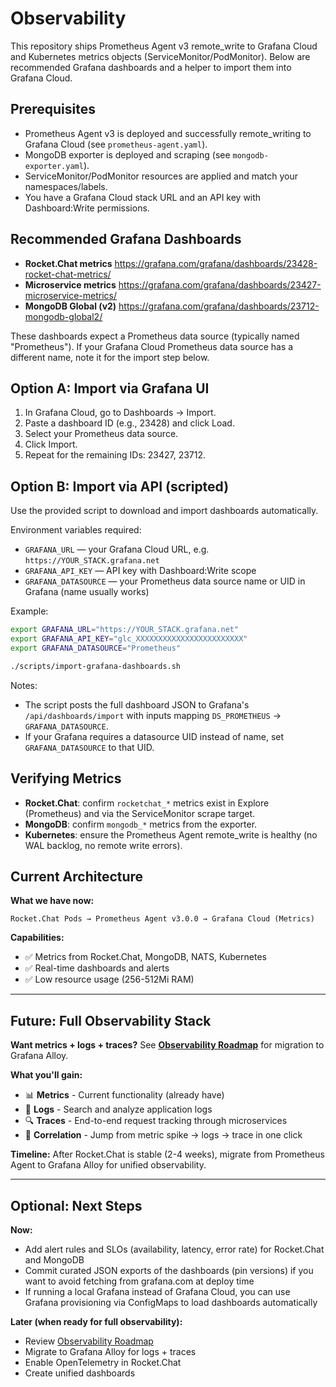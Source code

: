 # Observability

This repository ships Prometheus Agent v3 remote_write to Grafana Cloud and Kubernetes metrics objects (ServiceMonitor/PodMonitor). Below are recommended Grafana dashboards and a helper to import them into Grafana Cloud.

## Prerequisites

- Prometheus Agent v3 is deployed and successfully remote_writing to Grafana Cloud (see `prometheus-agent.yaml`).
- MongoDB exporter is deployed and scraping (see `mongodb-exporter.yaml`).
- ServiceMonitor/PodMonitor resources are applied and match your namespaces/labels.
- You have a Grafana Cloud stack URL and an API key with Dashboard:Write permissions.

## Recommended Grafana Dashboards

- **Rocket.Chat metrics**
  https://grafana.com/grafana/dashboards/23428-rocket-chat-metrics/
- **Microservice metrics**
  https://grafana.com/grafana/dashboards/23427-microservice-metrics/
- **MongoDB Global (v2)**
  https://grafana.com/grafana/dashboards/23712-mongodb-global2/

These dashboards expect a Prometheus data source (typically named "Prometheus"). If your Grafana Cloud Prometheus data source has a different name, note it for the import step below.

## Option A: Import via Grafana UI

1. In Grafana Cloud, go to Dashboards → Import.
2. Paste a dashboard ID (e.g., 23428) and click Load.
3. Select your Prometheus data source.
4. Click Import.
5. Repeat for the remaining IDs: 23427, 23712.

## Option B: Import via API (scripted)

Use the provided script to download and import dashboards automatically.

Environment variables required:
- `GRAFANA_URL` — your Grafana Cloud URL, e.g. `https://YOUR_STACK.grafana.net`
- `GRAFANA_API_KEY` — API key with Dashboard:Write scope
- `GRAFANA_DATASOURCE` — your Prometheus data source name or UID in Grafana (name usually works)

Example:
```bash
export GRAFANA_URL="https://YOUR_STACK.grafana.net"
export GRAFANA_API_KEY="glc_XXXXXXXXXXXXXXXXXXXXXXXX"
export GRAFANA_DATASOURCE="Prometheus"

./scripts/import-grafana-dashboards.sh
```

Notes:
- The script posts the full dashboard JSON to Grafana's `/api/dashboards/import` with inputs mapping `DS_PROMETHEUS` → `GRAFANA_DATASOURCE`.
- If your Grafana requires a datasource UID instead of name, set `GRAFANA_DATASOURCE` to that UID.

## Verifying Metrics

- **Rocket.Chat**: confirm `rocketchat_*` metrics exist in Explore (Prometheus) and via the ServiceMonitor scrape target.
- **MongoDB**: confirm `mongodb_*` metrics from the exporter.
- **Kubernetes**: ensure the Prometheus Agent remote_write is healthy (no WAL backlog, no remote write errors).

## Current Architecture

**What we have now:**
```
Rocket.Chat Pods → Prometheus Agent v3.0.0 → Grafana Cloud (Metrics)
```

**Capabilities:**
- ✅ Metrics from Rocket.Chat, MongoDB, NATS, Kubernetes
- ✅ Real-time dashboards and alerts
- ✅ Low resource usage (256-512Mi RAM)

---

## Future: Full Observability Stack

**Want metrics + logs + traces?** See **[Observability Roadmap](observability-roadmap.md)** for migration to Grafana Alloy.

**What you'll gain:**
- 📊 **Metrics** - Current functionality (already have)
- 📝 **Logs** - Search and analyze application logs
- 🔍 **Traces** - End-to-end request tracking through microservices
- 🔗 **Correlation** - Jump from metric spike → logs → trace in one click

**Timeline:** After Rocket.Chat is stable (2-4 weeks), migrate from Prometheus Agent to Grafana Alloy for unified observability.

---

## Optional: Next Steps

**Now:**
- Add alert rules and SLOs (availability, latency, error rate) for Rocket.Chat and MongoDB
- Commit curated JSON exports of the dashboards (pin versions) if you want to avoid fetching from grafana.com at deploy time
- If running a local Grafana instead of Grafana Cloud, you can use Grafana provisioning via ConfigMaps to load dashboards automatically

**Later (when ready for full observability):**
- Review [Observability Roadmap](observability-roadmap.md)
- Migrate to Grafana Alloy for logs + traces
- Enable OpenTelemetry in Rocket.Chat
- Create unified dashboards
